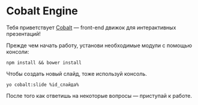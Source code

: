 # Cobalt Engine

Тебя приветствует [Cobalt](http://git.qapint.com/cobalt/engine) &mdash; front-end движок для интерактивных презентаций!

Прежде чем начать работу, установи необходимые модули с помощью консоли:

    npm install && bower install

Чтобы создать новый слайд, тоже используй консоль.

    yo cobalt:slide %id_слайда%

После того как ответишь на некоторые вопросы &mdash; приступай к работе.